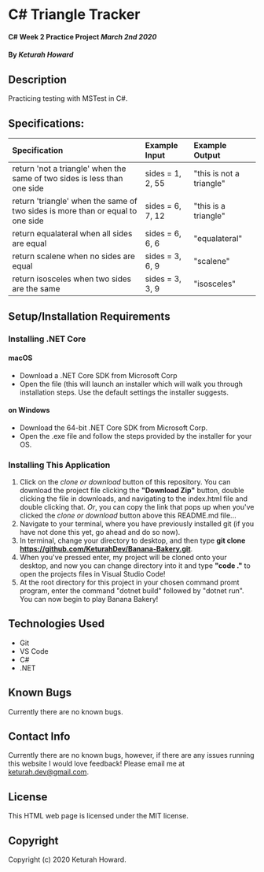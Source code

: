 # C# Triangle Tracker

#### C# Week 2 Practice Project _March 2nd 2020_

#### By _**Keturah Howard**_

## Description

Practicing testing with MSTest in C#.

## Specifications:


| Specification | Example Input | Example Output |
| :------------- |:-------------| :-------------------|
| return 'not a triangle' when the same of two sides is less than one side | sides = 1, 2, 55 | "this is not a triangle" |
| return 'triangle' when the same of two sides is more than or equal to one side | sides = 6, 7, 12 | "this is a triangle" |
| return equalateral when all sides are equal  | sides = 6, 6, 6 | "equalateral" |
| return scalene when no sides are equal  | sides = 3, 6, 9 | "scalene" |
| return isosceles when two sides are the same  | sides = 3, 3, 9 | "isosceles" |



## Setup/Installation Requirements

  ### Installing .NET Core

  #### macOS
  * Download a .NET Core SDK from Microsoft Corp
  * Open the file (this will launch an installer which will walk you through installation steps. Use the default settings the installer suggests.

  #### on Windows
  * Download the 64-bit .NET Core SDK from Microsoft Corp.
  * Open the .exe file and follow the steps provided by the installer for your OS.

  ### Installing This Application

  1. Click on the *clone or download* button of this repository. You can download the project file clicking the **"Download Zip"** button, double clicking the file in downloads, and navigating to the index.html file and double clicking that. *Or*, you can copy the link that pops up when you've clicked the *clone or download* button above this README.md file...
  2. Navigate to your terminal, where you have previously installed git (if you have not done this yet, go ahead and do so now).
  3. In terminal, change your directory to desktop, and then type **git clone https://github.com/KeturahDev/Banana-Bakery.git**.
  4. When you've pressed enter, my project will be cloned onto your desktop, and now you can change directory into it and type **"code ."** to open the projects files in Visual Studio Code!
  5. At the root directory for this project in your chosen command promt program, enter the command "dotnet build" followed by "dotnet run". You can now begin to play Banana Bakery!

## Technologies Used

* Git
* VS Code
* C#
* .NET


## Known Bugs
Currently there are no known bugs.

## Contact Info 
Currently there are no known bugs, however, if there are any issues running this website I would love feedback! Please email me at keturah.dev@gmail.com.

## License

This HTML web page is licensed under the MIT license.

## Copyright

Copyright (c) 2020 Keturah Howard.
